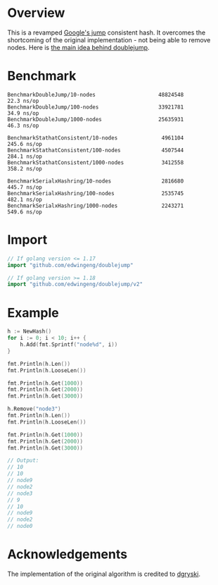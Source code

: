 # Overview
This is a revamped [Google's jump](https://arxiv.org/pdf/1406.2294.pdf) consistent hash. It overcomes the shortcoming of the original implementation - not being able to remove nodes. Here is [the main idea behind doublejump](https://docs.google.com/presentation/d/e/2PACX-1vTHyFGUJ5CBYxZTzToc_VKxP_Za85AeZqQMNGLXFLP1tX0f9IF_z3ys9-pyKf-Jj3iWpm7dUDDaoFyb/pub?start=false&loop=false&delayms=3000).

# Benchmark
```
BenchmarkDoubleJump/10-nodes                    48824548                22.3 ns/op
BenchmarkDoubleJump/100-nodes                   33921781                34.9 ns/op
BenchmarkDoubleJump/1000-nodes                  25635931                46.3 ns/op

BenchmarkStathatConsistent/10-nodes              4961104               245.6 ns/op
BenchmarkStathatConsistent/100-nodes             4507544               284.1 ns/op
BenchmarkStathatConsistent/1000-nodes            3412558               358.2 ns/op

BenchmarkSerialxHashring/10-nodes                2816680               445.7 ns/op
BenchmarkSerialxHashring/100-nodes               2535745               482.1 ns/op
BenchmarkSerialxHashring/1000-nodes              2243271               549.6 ns/op
```

# Import

```go
// If golang version <= 1.17
import "github.com/edwingeng/doublejump"

// If golang version >= 1.18
import "github.com/edwingeng/doublejump/v2"
```

# Example
```go
h := NewHash()
for i := 0; i < 10; i++ {
    h.Add(fmt.Sprintf("node%d", i))
}

fmt.Println(h.Len())
fmt.Println(h.LooseLen())

fmt.Println(h.Get(1000))
fmt.Println(h.Get(2000))
fmt.Println(h.Get(3000))

h.Remove("node3")
fmt.Println(h.Len())
fmt.Println(h.LooseLen())

fmt.Println(h.Get(1000))
fmt.Println(h.Get(2000))
fmt.Println(h.Get(3000))

// Output:
// 10
// 10
// node9
// node2
// node3
// 9
// 10
// node9
// node2
// node0
```

# Acknowledgements
The implementation of the original algorithm is credited to [dgryski](https://github.com/dgryski/go-jump).
